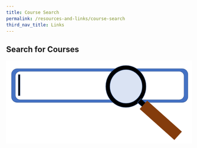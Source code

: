 ```yaml
---
title: Course Search
permalink: /resources-and-links/course-search
third_nav_title: Links
---
```


## Search for Courses
[![Course Search](/images/resources-and-links/course-search.png)](https://e-services.ncss.gov.sg/Training/Course/TemplateSearch "Search for Courses")


